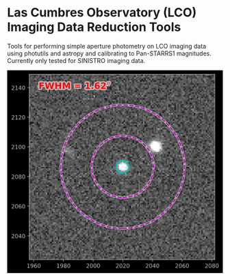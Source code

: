 # Las Cumbres Observatory (LCO) Imaging Data Reduction Tools

Tools for performing simple aperture photometry on LCO imaging data using photutils and astropy and calibrating to Pan-STARRS1 magnitudes. Currently only tested for SINISTRO imaging data.

![Test Image](data/elp1m008-fa05-20210704-0113-e91_cutout.png?raw=true)

